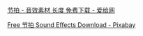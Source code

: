 [节拍 - 音效素材 长度 免费下载 - 爱给网](https://www.aigei.com/s?type=sound&q=%E8%8A%82%E6%8B%8D&term=alen__1)

[Free 节拍 Sound Effects Download - Pixabay](https://pixabay.com/zh/sound-effects/search/%e8%8a%82%e6%8b%8d/)